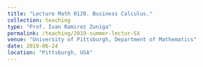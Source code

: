 ```yaml
---
title: "Lecture Math 0120. Business Calculus."
collection: teaching
type: "Prof. Ivan Ramirez Zuniga"
permalink: /teaching/2019-summer-lectur-SX
venue: "University of Pittsburgh, Department of Mathematics"
date: 2019-06-24
location: "Pittsburgh, USA"
---
```


